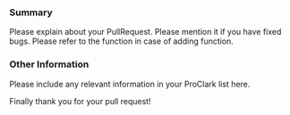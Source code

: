 ### Summary

Please explain about your PullRequest. Please mention it if you have fixed bugs.
Please refer to the function in case of adding function.

### Other Information

Please include any relevant information in your ProClark list here.

Finally thank you for your pull request!

